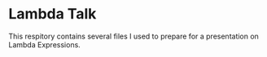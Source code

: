 # Lambda Talk

This respitory contains several files I used to prepare for a
presentation on Lambda Expressions.